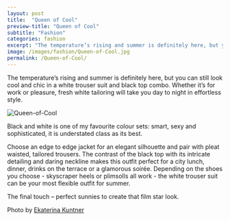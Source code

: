 ```yaml
---
layout: post
title:  "Queen of Cool"
preview-title: "Queen of Cool"
subtitle: "Fashion"
categories: fashion
excerpt: "The temperature’s rising and summer is definitely here, but you can still look cool and chic in a white trouser suit and black top combo. Whether it’s for work or pleasure, fresh white tailoring will take you" 
image: /images/fashion/Queen-of-Cool.jpg
permalink: /Queen-of-Cool/
---
```


 The temperature’s rising and summer is definitely here, but you can still look cool and chic in a white trouser suit and black top combo. Whether it’s for work or pleasure, fresh white tailoring will take you day to night in effortless style.

 <img src="{{ '/images/fashion/Queen-of-Cool.jpg' | prepend: SourceUrl }}" alt="Queen-of-Cool">

 Black and white is one of my favourite colour sets: smart, sexy and sophisticated, it is understated class as its best.

 Choose an edge to edge jacket for an elegant silhouette and pair with pleat waisted, tailored trousers. The contrast of the black top with its intricate detailing and daring neckline makes this outfit perfect for a city lunch, dinner, drinks on the terrace or a glamorous soirée. Depending on the shoes you choose - skyscraper heels or plimsolls all work - the white trouser suit can be your most flexible outfit for summer.

 The final touch – perfect sunnies to create that film star look.

 <div class="row no-gutters">
    <div class="col-md-6 col-sm-12">
        <div class="post-left-image" style="background: url(../images/fashion/Queen-of-Cool-1.jpg) no-repeat; background-size: cover; margin-right: 0.5rem; max-height: 600px !important"></div>
    </div>
    <div class="col-md-6 col-sm-12">
        <div class="post-right-image" style="background: url(../images/fashion/Queen-of-Cool-2.jpg) no-repeat; background-size: cover; margin-left: 0.5rem; max-height: 600px !important"></div>
    </div>
</div>

Photo by <a href="https://www.instagram.com/ekaterina_kuntner/" target="_blank">Ekaterina Kuntner</a>

